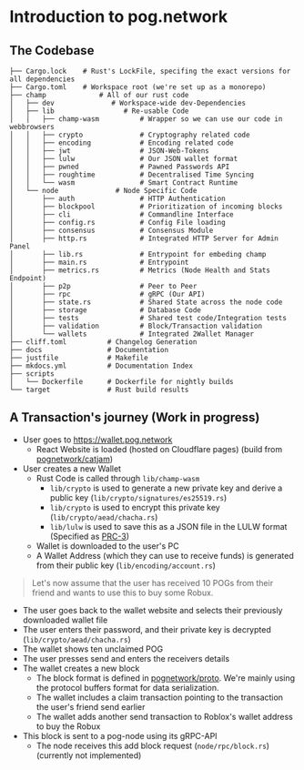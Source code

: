 # Introduction to pog.network

## The Codebase

```
├── Cargo.lock    # Rust's LockFile, specifing the exact versions for all dependencies
├── Cargo.toml    # Workspace root (we're set up as a monorepo)
├── champ             # All of our rust code
│   ├── dev              # Workspace-wide dev-Dependencies
│   ├── lib                 # Re-usable Code
│   │   ├── champ-wasm          # Wrapper so we can use our code in webbrowsers
│   │   ├── crypto              # Cryptography related code
│   │   ├── encoding            # Encoding related code
│   │   ├── jwt                 # JSON-Web-Tokens
│   │   ├── lulw                # Our JSON wallet format
│   │   ├── pwned               # Pawned Passwords API
│   │   ├── roughtime           # Decentralised Time Syncing
│   │   └── wasm                # Smart Contract Runtime
│   └── node              # Node Specific Code
│       ├── auth                # HTTP Authentication
│       ├── blockpool           # Prioritization of incoming blocks
│       ├── cli                 # Commandline Interface
│       ├── config.rs           # Config File loading
│       ├── consensus           # Consensus Module
│       ├── http.rs             # Integrated HTTP Server for Admin Panel
│       ├── lib.rs              # Entrypoint for embeding champ
│       ├── main.rs             # Entrypoint
│       ├── metrics.rs          # Metrics (Node Health and Stats Endpoint)
│       ├── p2p                 # Peer to Peer
│       ├── rpc                 # gRPC (Our API)
│       ├── state.rs            # Shared State across the node code
│       ├── storage             # Database Code
│       ├── tests               # Shared test code/Integration tests
│       ├── validation          # Block/Transaction validation
│       └── wallets             # Integrated 2Wallet Manager
├── cliff.toml          # Changelog Generation
├── docs                # Documentation
├── justfile            # Makefile
├── mkdocs.yml          # Documentation Index
├── scripts
│   └── Dockerfile      # Dockerfile for nightly builds
└── target              # Rust build results
```

## A Transaction's journey (Work in progress)

- User goes to https://wallet.pog.network
  - React Website is loaded (hosted on Cloudflare pages) (build from [pognetwork/catjam](https://github.com/pognetwork/catjam))
- User creates a new Wallet
  - Rust Code is called through `lib/champ-wasm`
    - `lib/crypto` is used to generate a new private key and derive a public key (`lib/crypto/signatures/es25519.rs`)
    - `lib/crypto` is used to encrypt this private key (`lib/crypto/aead/chacha.rs`)
    - `lib/lulw` is used to save this as a JSON file in the LULW format (Specified as [PRC-3](https://pog.network/specification/PIPs/03-LULW/))
  - Wallet is downloaded to the user's PC
  - A Wallet Address (which they can use to receive funds) is generated from their public key (`lib/encoding/account.rs`)

> Let's now assume that the user has received 10 POGs from their friend and wants to use this to buy some Robux.

- The user goes back to the wallet website and selects their previously downloaded wallet file
- The user enters their password, and their private key is decrypted (`lib/crypto/aead/chacha.rs`)
- The wallet shows ten unclaimed POG
- The user presses send and enters the receivers details
- The wallet creates a new block
  - The block format is defined in [pognetwork/proto](https://github.com/pognetwork/proto). We're mainly using the protocol buffers format for data serialization.
  - The wallet includes a claim transaction pointing to the transaction the user's friend send earlier
  - The wallet adds another send transaction to Roblox's wallet address to buy the Robux
- This block is sent to a pog-node using its gRPC-API
  - The node receives this add block request (`node/rpc/block.rs`) (currently not implemented)
